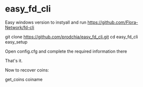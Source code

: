 # easy_fd_cli

Easy windows version to instyall and run  https://github.com/Flora-Network/fd-cli

git clone https://github.com/prodchia/easy_fd_cli.git
cd easy_fd_cli
easy_setup

Open config.cfg and complete the required information there

That's it.

Now to recover coins:

get_coins coiname
